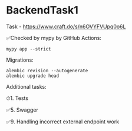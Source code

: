 # BackendTask1
Task - https://www.craft.do/s/n6OVYFVUpq0o6L

✅Checked by mypy by GitHub Actions:
```shell
mypy app --strict
```

Migrations:
```shell
alembic revision --autogenerate
alembic upgrade head
```

Additional tasks:

⏱1. Tests

✅5. Swagger

✅9. Handling incorrect external endpoint work